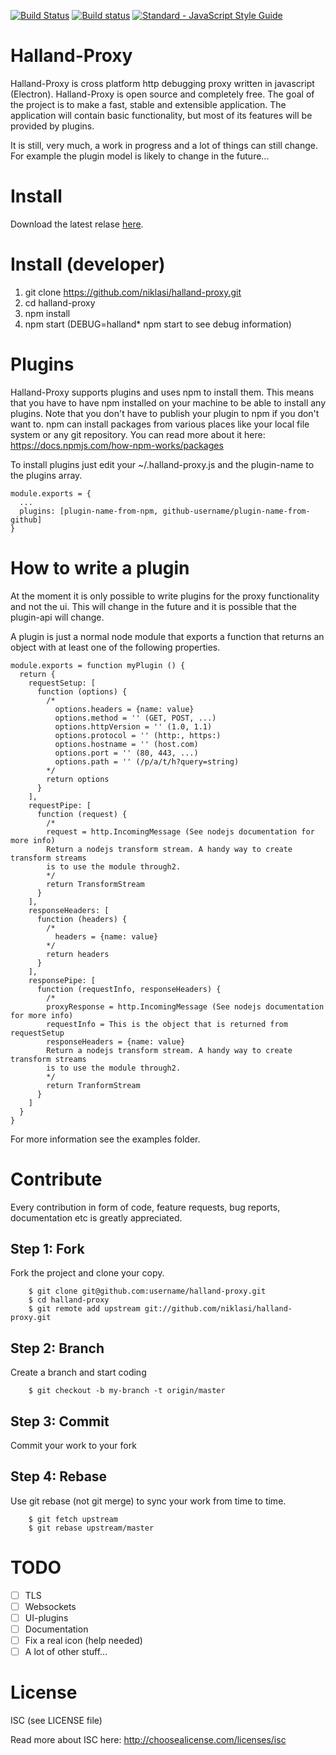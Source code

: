 [![Build Status](https://travis-ci.org/niklasi/halland-proxy.svg?branch=master)](https://travis-ci.org/niklasi/halland-proxy)
[![Build status](https://ci.appveyor.com/api/projects/status/x89e2idtje0g4am9?svg=true)](https://ci.appveyor.com/project/niklasi/halland-proxy)
[![Standard - JavaScript Style Guide](https://img.shields.io/badge/code%20style-standard-brightgreen.svg)](http://standardjs.com/)

# Halland-Proxy

Halland-Proxy is cross platform http debugging proxy written in javascript (Electron). Halland-Proxy is open source and completely free.
The goal of the project is to make a fast, stable and extensible application. The application will contain basic functionality, but most of
its features will be provided by plugins.

It is still, very much, a work in progress and a lot of things can still change. For example the plugin model is likely to change in the future...

# Install

Download the latest relase [here](https://github.com/niklasi/halland-proxy/releases).

# Install (developer)

1. git clone https://github.com/niklasi/halland-proxy.git
2. cd halland-proxy
3. npm install
4. npm start (DEBUG=halland\* npm start to see debug information)

# Plugins

Halland-Proxy supports plugins and uses npm to install them. This means that you have to have npm installed
on your machine to be able to install any plugins. Note that you don't have to publish your plugin to npm if
you don't want to. npm can install packages from various places like your local file system or any git repository.
You can read more about it here: https://docs.npmjs.com/how-npm-works/packages

To install plugins just edit your ~/.halland-proxy.js and the plugin-name to the plugins array.

    module.exports = {
      ...
      plugins: [plugin-name-from-npm, github-username/plugin-name-from-github]
    }

# How to write a plugin

At the moment it is only possible to write plugins for the proxy functionality and not the ui.
This will change in the future and it is possible that the plugin-api will change.

A plugin is just a normal node module that exports a function that returns an object with at least one 
of the following properties.

    module.exports = function myPlugin () {
      return {
        requestSetup: [
          function (options) {
            /*
              options.headers = {name: value}
              options.method = '' (GET, POST, ...)
              options.httpVersion = '' (1.0, 1.1)
              options.protocol = '' (http:, https:)
              options.hostname = '' (host.com)
              options.port = '' (80, 443, ...)
              options.path = '' (/p/a/t/h?query=string)
            */
            return options
          }
        ],
        requestPipe: [
          function (request) {
            /*
            request = http.IncomingMessage (See nodejs documentation for more info)
            Return a nodejs transform stream. A handy way to create transform streams
            is to use the module through2. 
            */
            return TransformStream
          }
        ],
        responseHeaders: [
          function (headers) {
            /*
              headers = {name: value}
            */
            return headers
          }
        ],
        responsePipe: [
          function (requestInfo, responseHeaders) {
            /*
            proxyResponse = http.IncomingMessage (See nodejs documentation for more info)
            requestInfo = This is the object that is returned from requestSetup
            responseHeaders = {name: value}
            Return a nodejs transform stream. A handy way to create transform streams
            is to use the module through2. 
            */
            return TranformStream
          }
        ]
      }
    }

For more information see the examples folder.

# Contribute

Every contribution in form of code, feature requests, bug reports, documentation etc is greatly appreciated.

## Step 1: Fork

Fork the project and clone your copy.

        $ git clone git@github.com:username/halland-proxy.git
        $ cd halland-proxy
        $ git remote add upstream git://github.com/niklasi/halland-proxy.git

## Step 2: Branch

Create a branch and start coding

        $ git checkout -b my-branch -t origin/master

## Step 3: Commit

Commit your work to your fork

## Step 4: Rebase

Use git rebase (not git merge) to sync your work from time to time.

        $ git fetch upstream
        $ git rebase upstream/master

# TODO

- [ ] TLS
- [ ] Websockets
- [ ] UI-plugins
- [ ] Documentation
- [ ] Fix a real icon (help needed)
- [ ] A lot of other stuff...

# License

ISC (see LICENSE file)

Read more about ISC here: http://choosealicense.com/licenses/isc

